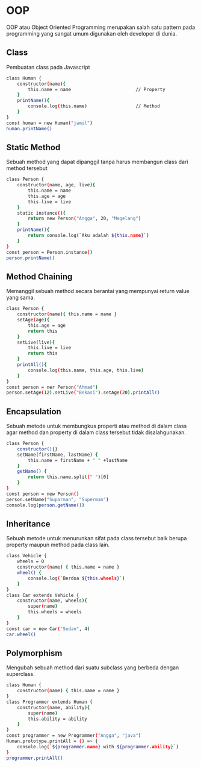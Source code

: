 # OOP

OOP atau Object Oriented Programming merupakan salah satu pattern pada programming yang sangat umum digunakan oleh developer di dunia.

## Class
Pembuatan class pada Javascript

```sh
class Human {
    constructor(name){
        this.name = name                        // Property
    }
    printName(){
        console.log(this.name)                  // Method
    }
}
const human = new Human("jamil")
human.printName()
```

## Static Method
Sebuah method yang dapat dipanggil tanpa harus membangun class dari method tersebut

```sh
class Person {
    constructor(name, age, live){
        this.name = name
        this.age = age
        this.live = live
    }
    static instance(){
        return new Person("Angga", 20, "Magelang")
    }
    printName(){
        return console.log(`Aku adalah ${this.name}`)
    }
}
const person = Person.instance()
person.printName()
```

## Method Chaining
Memanggil sebuah method secara berantai yang mempunyai return value yang sama.
```sh
class Person {
    constructor(name){ this.name = name }
    setAge(age){
        this.age = age
        return this
    }
    setLive(live){
        this.live = live
        return this
    }
    printAll(){
        console.log(this.name, this.age, this.live)
    }
}
const person = ner Person("Ahmad")
person.setAge(12).setLive("Bekasi").setAge(20).printAll()
```
## Encapsulation
Sebuah metode untuk membungkus properti atau method di dalam class agar method dan property di dalam class tersebut tidak disalahgunakan.
```sh
class Person {
    constructor(){}
    setName(firstName, lastName) {
        this.name = firstName + " " +lastName
    }
    getName() {
        return this.name.split(" ")[0]
    }
}
const person = new Person()
person.setName("Suparman", "Superman")
console.log(person.getName())
```

## Inheritance
Sebuah metode untuk menurunkan sifat pada class tersebut baik berupa property maupun method pada class lain.
```sh
class Vehicle {
    wheels = 0
    constructor(name) { this.name = name }
    wheel() {
        console.log(`Berdoa ${this.wheels}`)
    }
}
class Car extends Vehicle {
    constructor(name, wheels){
        super(name)
        this.wheels = wheels
    }
}
const car = new Car("Sedan", 4)
car.wheel()
```
## Polymorphism
Mengubah sebuah method dari suatu subclass yang berbeda dengan superclass.
```sh
class Human {
    constructor(name) { this.name = name }
}
class Programmer extends Human {
    constructor(name, ability){
        super(name)
        this.ability = ability
    }
}
const programmer = new Programmer("Angga", "java")
Human.prototype.printAll = () => {
    console.log(`${programmer.name} with ${programmer.ability}`)
}
programmer.printAll()
```
